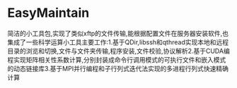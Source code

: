 # EasyMaintain
简洁的小工具包,实现了类似xftp的文件传输,能根据配置文件在服务器安装软件,也集成了一些科学运算小工具主要工作:1.基于QDir,libssh和qthread实现本地和远程目录的浏览和切换,文件与文件夹传输,程序安装,文件校验,协议解析2.基于CUDA编程实现矩阵相关性系数计算,分别封装成命令行调用模式的可执行文件和嵌入模式的动态链接库3.基于MPI并行编程和子行列式迭代法实现的多进程行列式快速精确计算
